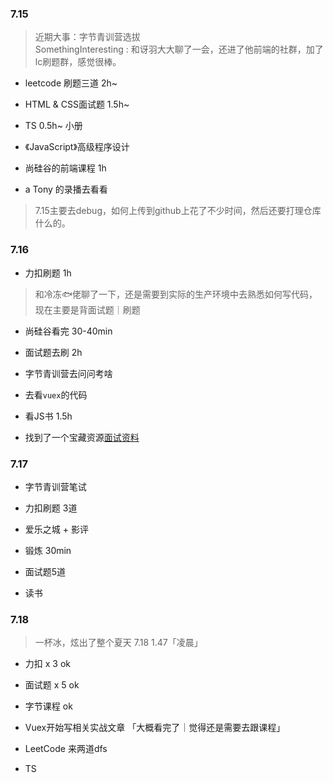 ### 7.15

> 近期大事：字节青训营选拔<br>
> SomethingInteresting : 和讶羽大大聊了一会，还进了他前端的社群，加了lc刷题群，感觉很棒。

+ leetcode 刷题三道 2h~

+ HTML & CSS面试题 1.5h~

+ TS 0.5h~ 小册

+ 《JavaScript》高级程序设计

+ 尚硅谷的前端课程 1h

+ a Tony 的录播去看看

> 7.15主要去debug，如何上传到github上花了不少时间，然后还要打理仓库什么的。

### 7.16

+ 力扣刷题 1h

> 和冷冻🐟佬聊了一下，还是需要到实际的生产环境中去熟悉如何写代码，现在主要是背面试题｜刷题

+ 尚硅谷看完 30-40min

+ 面试题去刷 2h

+ 字节青训营去问问考啥

+ 去看`vuex`的代码

+ 看JS书 1.5h

+ 找到了一个宝藏资源[面试资料](https://q.shanyue.tech/roadmap/code.html#%E4%BB%A3%E7%A0%81%E8%A7%84%E8%8C%83)

### 7.17

+ 字节青训营笔试

+ 力扣刷题 3道

+ 爱乐之城 + 影评

+ 锻炼 30min

+ 面试题5道

+ 读书

### 7.18

> 一杯冰，炫出了整个夏天 7.18 1.47「凌晨」

+ 力扣 x 3  ok

+ 面试题 x 5 ok

+ 字节课程 ok

+ Vuex开始写相关实战文章 「大概看完了｜觉得还是需要去跟课程」

+ LeetCode 来两道dfs

+ TS
